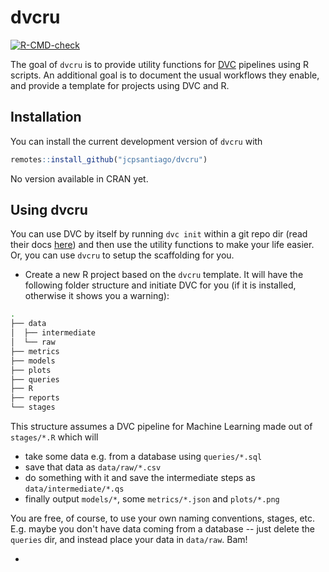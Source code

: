 
# dvcru

<!-- badges: start -->
[![R-CMD-check](https://github.com/jcpsantiago/dvcru/workflows/R-CMD-check/badge.svg)](https://github.com/jcpsantiago/dvcru/actions)
<!-- badges: end -->

The goal of `dvcru` is to provide utility functions for [DVC](https://dvc.org) 
pipelines using R scripts.
An additional goal is to document the usual workflows they enable, and provide
a template for projects using DVC and R.

## Installation

You can install the current development version of `dvcru` with

``` r
remotes::install_github("jcpsantiago/dvcru")
```

No version available in CRAN yet.

## Using dvcru

You can use DVC by itself by running `dvc init` within a git repo dir
(read their docs [here](https://dvc.org/doc)) and then use the utility functions
to make your life easier.
Or, you can use `dvcru` to setup the scaffolding for you.

* Create a new R project based on the `dvcru` template.
It will have the following folder structure and initiate DVC for you 
(if it is installed, otherwise it shows you a warning):

```sh
.
├── data
│  ├── intermediate
│  └── raw
├── metrics
├── models
├── plots
├── queries
├── R
├── reports
└── stages
```

This structure assumes a DVC pipeline for Machine Learning made out of `stages/*.R` which will 

* take some data e.g. from a database using `queries/*.sql`
* save that data as `data/raw/*.csv`
* do something with it and save the intermediate steps as `data/intermediate/*.qs`
* finally output `models/*`, some `metrics/*.json` and `plots/*.png`

You are free, of course, to use your own naming conventions, stages, etc.
E.g. maybe you don't have data coming from a database -- just delete the `queries` dir,
and instead place your data in `data/raw`. Bam!

* 

